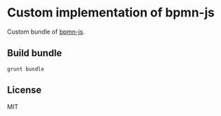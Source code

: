 # Custom implementation of bpmn-js

Custom bundle of [bpmn-js](https://github.com/bpmn-io/bpmn-js).


## Build bundle

```
grunt bundle
```


## License

MIT
